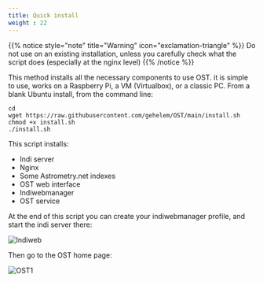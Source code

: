 ```yaml
---
title: Quick install
weight : 22
---
```

{{% notice style="note" title="Warning" icon="exclamation-triangle" %}}
Do not use on an existing installation, unless you carefully check what the script does
(especially at the nginx level)
{{% /notice %}}

This method installs all the necessary components to use OST.
it is simple to use, works on a Raspberry Pi, a VM (Virtualbox), or a classic PC.
From a blank Ubuntu install, from the command line:

```shell
cd
wget https://raw.githubusercontent.com/gehelem/OST/main/install.sh
chmod +x install.sh
./install.sh
```

This script installs:
- Indi server
- Nginx
- Some Astrometry.net indexes
- OST web interface
- Indiwebmanager
- OST service

At the end of this script you can create your indiwebmanager profile,
and start the indi server there:

![Indiweb](/images/indiweb.png)

Then go to the OST home page:

![OST1](/images/ost1.png)